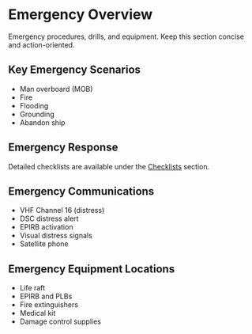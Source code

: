 
# Emergency Overview

Emergency procedures, drills, and equipment. Keep this section concise and action-oriented.

## Key Emergency Scenarios

- Man overboard (MOB)
- Fire
- Flooding
- Grounding
- Abandon ship

## Emergency Response

Detailed checklists are available under the [Checklists](./checklists/index.md) section.

## Emergency Communications

- VHF Channel 16 (distress)
- DSC distress alert
- EPIRB activation
- Visual distress signals
- Satellite phone

## Emergency Equipment Locations

- Life raft
- EPIRB and PLBs
- Fire extinguishers
- Medical kit
- Damage control supplies
